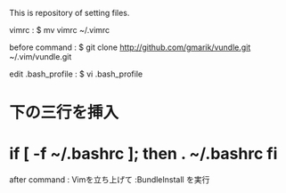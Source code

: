 This is repository of setting files.

vimrc :
$ mv vimrc ~/.vimrc

before command :
$ git clone http://github.com/gmarik/vundle.git ~/.vim/vundle.git

edit .bash_profile :
$ vi .bash_profile

下の三行を挿入 
===========================
if [ -f ~/.bashrc ]; then
   . ~/.bashrc
fi
==========================



after command :
Vimを立ち上げて :BundleInstall を実行


